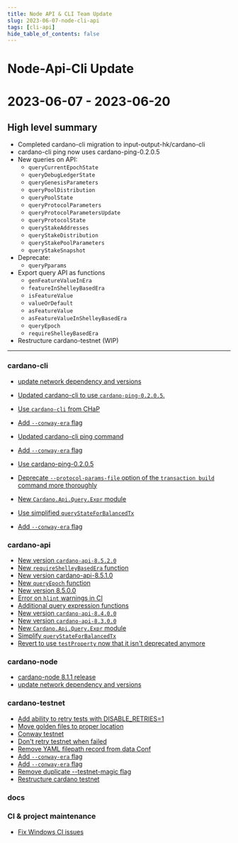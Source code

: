 ```yaml
---
title: Node API & CLI Team Update
slug: 2023-06-07-node-cli-api
tags: [cli-api]
hide_table_of_contents: false
---
```


# Node-Api-Cli Update
# 2023-06-07 - 2023-06-20

## High level summary

* Completed cardano-cli migration to input-output-hk/cardano-cli
* cardano-cli ping now uses cardano-ping-0.2.0.5
* New queries on API:
  * `queryCurrentEpochState`
  * `queryDebugLedgerState`
  * `queryGenesisParameters`
  * `queryPoolDistribution`
  * `queryPoolState`
  * `queryProtocolParameters`
  * `queryProtocolParametersUpdate`
  * `queryProtocolState`
  * `queryStakeAddresses`
  * `queryStakeDistribution`
  * `queryStakePoolParameters`
  * `queryStakeSnapshot`
* Deprecate:
  * `queryPparams`
* Export query API as functions
  * `genFeatureValueInEra`
  * `featureInShelleyBasedEra`
  * `isFeatureValue`
  * `valueOrDefault`
  * `asFeatureValue`
  * `asFeatureValueInShelleyBasedEra`
  * `queryEpoch`
  * `requireShelleyBasedEra`
* Restructure cardano-testnet (WIP)
____

### cardano-cli

- [update network dependency and versions](https://github.com/input-output-hk/cardano-node/pull/5328)
- [Updated cardano-cli to use `cardano-ping-0.2.0.5`.](https://github.com/input-output-hk/cardano-node/pull/5326)
- [Use `cardano-cli` from CHaP](https://github.com/input-output-hk/cardano-node/pull/5316)
- [Add `--conway-era` flag](https://github.com/input-output-hk/cardano-node/pull/5315)
- [Updated cardano-cli ping command](https://github.com/input-output-hk/cardano-node/pull/5313)
- [Add `--conway-era` flag](https://github.com/input-output-hk/cardano-node/pull/5311)

- [Use cardano-ping-0.2.0.5](https://github.com/input-output-hk/cardano-cli/pull/30)
- [Deprecate `--protocol-params-file` option of the `transaction build` command more thoroughly](https://github.com/input-output-hk/cardano-cli/pull/28)
- [New `Cardano.Api.Query.Expr` module](https://github.com/input-output-hk/cardano-cli/pull/25)
- [Use simplified `queryStateForBalancedTx`](https://github.com/input-output-hk/cardano-cli/pull/24)
- [Add `--conway-era` flag](https://github.com/input-output-hk/cardano-cli/pull/20)


### cardano-api

- [New version `cardano-api-8.5.2.0`](https://github.com/input-output-hk/cardano-api/pull/59)
- [New `requireShelleyBasedEra` function](https://github.com/input-output-hk/cardano-api/pull/58)
- [New version cardano-api-8.5.1.0](https://github.com/input-output-hk/cardano-api/pull/57)
- [New `queryEpoch` function](https://github.com/input-output-hk/cardano-api/pull/56)
- [New version 8.5.0.0](https://github.com/input-output-hk/cardano-api/pull/55)
- [Error on `hlint` warnings in CI](https://github.com/input-output-hk/cardano-api/pull/54)
- [Additional query expression functions](https://github.com/input-output-hk/cardano-api/pull/53)
- [New version `cardano-api-8.4.0.0`](https://github.com/input-output-hk/cardano-api/pull/52)
- [New version `cardano-api-8.3.0.0`](https://github.com/input-output-hk/cardano-api/pull/49)
- [New `Cardano.Api.Query.Expr` module](https://github.com/input-output-hk/cardano-api/pull/48)
- [Simplify `queryStateForBalancedTx`](https://github.com/input-output-hk/cardano-api/pull/47)
- [Revert to use `testProperty` now that it isn't deprecated anymore](https://github.com/input-output-hk/cardano-api/pull/46)

### cardano-node

- [cardano-node 8.1.1 release](https://github.com/input-output-hk/cardano-node/releases/tag/8.1.1)
- [update network dependency and versions](https://github.com/input-output-hk/cardano-node/pull/5328)

### cardano-testnet

- [Add ability to retry tests with DISABLE_RETRIES=1](https://github.com/input-output-hk/cardano-node/pull/5340)
- [Move golden files to proper location](https://github.com/input-output-hk/cardano-node/pull/5339)
- [Conway testnet](https://github.com/input-output-hk/cardano-node/pull/5336)
- [Don't retry testnet when failed](https://github.com/input-output-hk/cardano-node/pull/5335)
- [Remove YAML filepath record from data Conf](https://github.com/input-output-hk/cardano-node/pull/5321)
- [Add `--conway-era` flag](https://github.com/input-output-hk/cardano-node/pull/5315)
- [Add `--conway-era` flag](https://github.com/input-output-hk/cardano-node/pull/5311)
- [Remove duplicate --testnet-magic flag](https://github.com/input-output-hk/cardano-node/pull/5309)
- [Restructure cardano testnet ](https://github.com/input-output-hk/cardano-node/pull/5307)

### docs

### CI & project maintenance

- [Fix Windows CI issues](https://github.com/input-output-hk/cardano-cli/pull/18)